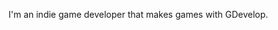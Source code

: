 I'm an indie game developer that makes games with GDevelop.

<!---
TheRealSoloLeo/TheRealSoloLeo is a ✨ special ✨ repository because its `README.md` (this file) appears on your GitHub profile.
You can click the Preview link to take a look at your changes.
--->
